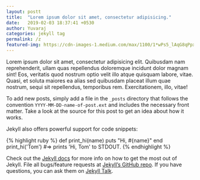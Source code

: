 ```yaml
---
layout: postt
title:  "Lorem ipsum dolor sit amet, consectetur adipisicing."
date:   2019-02-03 18:37:41 +0530
author: Yuvaraj
categories: jekyll tag
permalink: /z
featured-img: https://cdn-images-1.medium.com/max/1100/1*wPs5_lAqG8qPpxjzdVR4ng.jpeg
---
```



Lorem ipsum dolor sit amet, consectetur adipisicing elit. Quibusdam nam reprehenderit, ullam quas repellendus doloremque incidunt dolor magnam sint! Eos, veritatis quod nostrum optio velit illo atque quisquam labore, vitae. Quasi, et soluta maiores ea alias sed quibusdam placeat illum quae nostrum, sequi sit repellendus, temporibus rem. Exercitationem, illo, vitae!

To add new posts, simply add a file in the `_posts` directory that follows the convention `YYYY-MM-DD-name-of-post.ext` and includes the necessary front matter. Take a look at the source for this post to get an idea about how it works.

Jekyll also offers powerful support for code snippets:

{% highlight ruby %}
def print_hi(name)
  puts "Hi, #{name}"
end
print_hi('Tom')
#=> prints 'Hi, Tom' to STDOUT.
{% endhighlight %}

Check out the [Jekyll docs][jekyll-docs] for more info on how to get the most out of Jekyll. File all bugs/feature requests at [Jekyll’s GitHub repo][jekyll-gh]. If you have questions, you can ask them on [Jekyll Talk][jekyll-talk].

[jekyll-docs]: https://jekyllrb.com/docs/home
[jekyll-gh]:   https://github.com/jekyll/jekyll
[jekyll-talk]: https://talk.jekyllrb.com/
